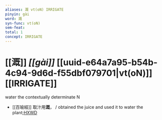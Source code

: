 ```yaml
---
aliases: 溉 vt(oN) IRRIGATE
pinyin: gài
word: 溉
syn-func: vt(oN)
sem-feat: 
total: 1
concept: IRRIGATE 
---
```

# [[溉]] *[[gài]]*  [[uuid-e64a7a95-b54b-4c94-9d6d-f55dbf079701|vt(oN)]] [[IRRIGATE]]
water the contextually determinate N
 - [[百喻經]] 取汁用**溉**， / obtained the juice and used it to water the plant;[HXWD](https://hxwd.org/textview.html?location=KR6b0066_T_001-0545b.35)